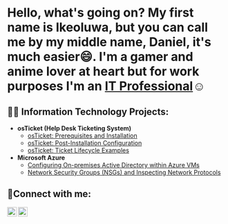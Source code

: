 <h1>Hello, what's going on? My first name is Ikeoluwa, but you can call me by my middle name, Daniel, it's much easier😄. I'm a gamer and anime lover at heart but for work purposes I'm an <a href="https://linkedin.com/in/daniel-the-programmer">IT Professional</a>☺</h1>

<h2>👨‍💻 Information Technology Projects:</h2>

- <b>osTicket (Help Desk Ticketing System)</b>
  - [osTicket: Prerequisites and Installation](https://github.com/DanielOluwasegunCS/osticket-prereqs)
  - [osTicket: Post-Installation Configuration](https://github.com/DanielOluwasegunCS/post-install-config)
  - [osTicket: Ticket Lifecycle Examples](https://github.com/DanielOluwasegunCS/ticket-lifecycle)
- <b>Microsoft Azure</b>
  - [Configuring On-premises Active Directory within Azure VMs](https://github.com/joshmadakorcc/configure-ad)
  - [Network Security Groups (NSGs) and Inspecting Network Protocols](https://github.com/joshmadakorcc/azure-network-protocols)

<h2>🤳Connect with me:</h2>

[<img align="left" alt="Josh | LinkedIn" width="22px" src="https://cdn.jsdelivr.net/npm/simple-icons@v3/icons/linkedin.svg" />][linkedin]
[<img align="left" alt="Josh | Instagram" width="22px" src="https://cdn.jsdelivr.net/npm/simple-icons@v3/icons/instagram.svg" />][instagram]

[instagram]: https://www.instagram.com/datboidaniel23
[linkedin]: https://linkedin.com/in/daniel-the-programmer
